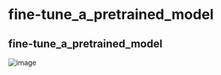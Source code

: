 # fine-tune_a_pretrained_model
## fine-tune_a_pretrained_model

![image](https://github.com/Experimenters1/fine-tune_a_pretrained_model/assets/64000769/9ab7ec28-c2c4-4353-a665-ba357e15352a)<br><br>


